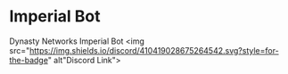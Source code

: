 # Imperial Bot
Dynasty Networks Imperial Bot
<img src="https://img.shields.io/discord/410419028675264542.svg?style=for-the-badge" alt"Discord Link">